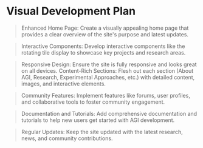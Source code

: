 # Visual Development Plan

> Enhanced Home Page: Create a visually appealing home page that provides a clear overview of the site's purpose and latest updates.

> Interactive Components: Develop interactive components like the rotating tile display to showcase key projects and research areas.

> Responsive Design: Ensure the site is fully responsive and looks great on all devices.
Content-Rich Sections: Flesh out each section (About AGI, Research, Experimental Approaches, etc.) with detailed content, images, and interactive elements.

> Community Features: Implement features like forums, user profiles, and collaborative tools to foster community engagement.

> Documentation and Tutorials: Add comprehensive documentation and tutorials to help new users get started with AGI development.

> Regular Updates: Keep the site updated with the latest research, news, and community contributions.